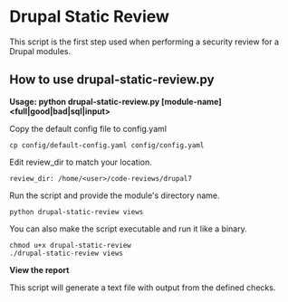 # Drupal Static Review

This script is the first step used when performing a security review for a
Drupal modules. 


## How to use drupal-static-review.py

**Usage: python drupal-static-review.py [module-name] <full|good|bad|sql|input>**

Copy the default config file to config.yaml

```
cp config/default-config.yaml config/config.yaml
```


Edit review_dir to match your location.

```
review_dir: /home/<user>/code-reviews/drupal7
```
    

Run the script and provide the module's directory name.

```
python drupal-static-review views
```
    

You can also make the script executable and run it like a binary.

```
chmod u+x drupal-static-review
./drupal-static-review views
```


**View the report**

This script will generate a text file with output from the defined checks.


